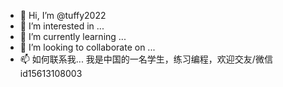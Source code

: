 - 👋 Hi, I’m @tuffy2022
- 👀 I’m interested in ...
- 🌱 I’m currently learning ...
- 💞️ I’m looking to collaborate on ...
- 📫 如何联系我...
我是中国的一名学生，练习编程，欢迎交友/微信id15613108003
<!---
tuffy2022/tuffy2022 is a ✨ special ✨ repository because its `README.md` (this file) appears on your GitHub profile.
You can click the Preview link to take a look at your changes.
--->
